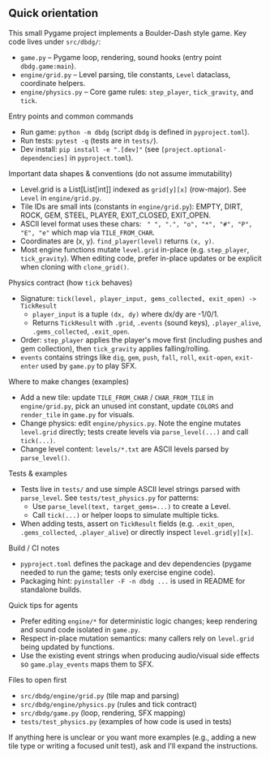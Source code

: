 ## Quick orientation

This small Pygame project implements a Boulder-Dash style game. Key code lives under
`src/dbdg/`:

- `game.py` – Pygame loop, rendering, sound hooks (entry point `dbdg.game:main`).
- `engine/grid.py` – Level parsing, tile constants, `Level` dataclass, coordinate helpers.
- `engine/physics.py` – Core game rules: `step_player`, `tick_gravity`, and `tick`.

Entry points and common commands

- Run game: `python -m dbdg` (script `dbdg` is defined in `pyproject.toml`).
- Run tests: `pytest -q` (tests are in `tests/`).
- Dev install: `pip install -e ".[dev]"` (see `[project.optional-dependencies]` in `pyproject.toml`).

Important data shapes & conventions (do not assume immutability)

- Level.grid is a List[List[int]] indexed as `grid[y][x]` (row-major). See `Level` in `engine/grid.py`.
- Tile IDs are small ints (constants in `engine/grid.py`): EMPTY, DIRT, ROCK, GEM, STEEL, PLAYER, EXIT_CLOSED, EXIT_OPEN.
- ASCII level format uses these chars: ` " ", ".", "o", "*", "#", "P", "E", "e"` which map via `TILE_FROM_CHAR`.
- Coordinates are (x, y). `find_player(level)` returns `(x, y)`.
- Most engine functions mutate `level.grid` in-place (e.g. `step_player`, `tick_gravity`). When editing code, prefer in-place updates or be explicit when cloning with `clone_grid()`.

Physics contract (how `tick` behaves)

- Signature: `tick(level, player_input, gems_collected, exit_open) -> TickResult`
  - `player_input` is a tuple `(dx, dy)` where dx/dy are -1/0/1.
  - Returns `TickResult` with `.grid`, `.events` (sound keys), `.player_alive`, `.gems_collected`, `.exit_open`.
- Order: `step_player` applies the player's move first (including pushes and gem collection), then `tick_gravity` applies falling/rolling.
- `events` contains strings like `dig`, `gem`, `push`, `fall`, `roll`, `exit-open`, `exit-enter` used by `game.py` to play SFX.

Where to make changes (examples)

- Add a new tile: update `TILE_FROM_CHAR` / `CHAR_FROM_TILE` in `engine/grid.py`, pick an unused int constant, update `COLORS` and `render_tile` in `game.py` for visuals.
- Change physics: edit `engine/physics.py`. Note the engine mutates `level.grid` directly; tests create levels via `parse_level(...)` and call `tick(...)`.
- Change level content: `levels/*.txt` are ASCII levels parsed by `parse_level()`.

Tests & examples

- Tests live in `tests/` and use simple ASCII level strings parsed with `parse_level`. See `tests/test_physics.py` for patterns:
  - Use `parse_level(text, target_gems=...)` to create a Level.
  - Call `tick(...)` or helper loops to simulate multiple ticks.
- When adding tests, assert on `TickResult` fields (e.g. `.exit_open`, `.gems_collected`, `.player_alive`) or directly inspect `level.grid[y][x]`.

Build / CI notes

- `pyproject.toml` defines the package and dev dependencies (pygame needed to run the game; tests only exercise engine code).
- Packaging hint: `pyinstaller -F -n dbdg ...` is used in README for standalone builds.

Quick tips for agents

- Prefer editing `engine/*` for deterministic logic changes; keep rendering and sound code isolated in `game.py`.
- Respect in-place mutation semantics: many callers rely on `level.grid` being updated by functions.
- Use the existing event strings when producing audio/visual side effects so `game.play_events` maps them to SFX.

Files to open first

- `src/dbdg/engine/grid.py` (tile map and parsing)
- `src/dbdg/engine/physics.py` (rules and tick contract)
- `src/dbdg/game.py` (loop, rendering, SFX mapping)
- `tests/test_physics.py` (examples of how code is used in tests)

If anything here is unclear or you want more examples (e.g., adding a new tile type or writing a focused unit test), ask and I'll expand the instructions.
